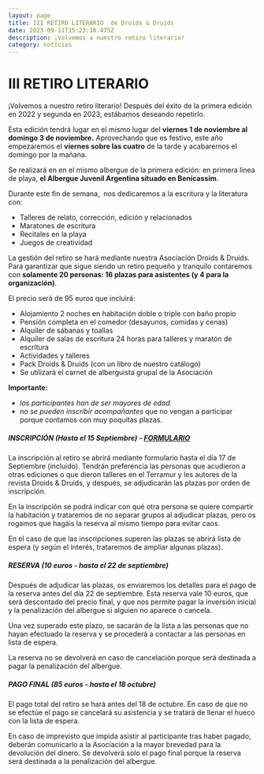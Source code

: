 ```yaml
---
layout: page
title: III RETIRO LITERARIO  de Droids & Druids
date: 2023-09-11T15:23:10.475Z
description: ¡Volvemos a nuestro retiro literario!
category: noticias
---
```

# III RETIRO LITERARIO 

¡Volvemos a nuestro retiro literario! Después del éxito de la primera edición en 2022 y segunda en 2023, estábamos deseando repetirlo. 

Esta edición tendrá lugar en el mismo lugar del **viernes 1 de noviembre al domingo 3 de noviembre.** Aprovechando que es festivo, este año empezaremos el **viernes sobre las cuatro** de la tarde y acabaremos el domingo por la mañana. 

Se realizará en en el mismo albergue de la primera edición: en primera línea de playa, **el Albergue Juvenil Argentina situado en Benicassim**.

Durante este fin de semana,  nos dedicaremos a la escritura y la literatura con:

* Talleres de relato, corrección, edición y relacionados
* Maratones de escritura
* Recitales en la playa
* Juegos de creatividad

La gestión del retiro se hará mediante nuestra Asociación Droids & Druids. Para garantizar que sigue siendo un retiro pequeño y tranquilo contaremos con **solamente 20 personas: 16 plazas para asistentes (y 4 para la organización)**. 

El precio será de 95 euros que incluirá:

* Alojamiento 2 noches en habitación doble o triple con baño propio
* Pensión completa en el comedor (desayunos, comidas y cenas)
* Alquiler de sábanas y toallas
* Alquiler de salas de escritura 24 horas para talleres y maratón de escritura
* Actividades y talleres
* Pack Droids & Druids (con un libro de nuestro catálogo)
* Se utilizará el carnet de alberguista grupal de la Asociación

**Importante:** 

* *los participantes han de ser mayores de edad.*
* *no se pueden inscribir acompañantes* que no vengan a participar porque contamos con muy poquitas plazas.

##### INSCRIPCIÓN (Hasta el 15 Septiembre) - [F﻿ORMULARIO](https://forms.gle/HAHYb7EWhYdRpaoq7)

La inscripción al retiro se abrirá mediante formulario hasta el día 17 de Septiembre (incluido). Tendrán preferencia las personas que acudieron a otras ediciones o que dieron talleres en el Terramur y les autores de la revista Droids & Druids, y después, se adjudicarán las plazas por orden de inscripción. 

En la inscripción se podrá indicar con qué otra persona se quiere compartir la habitación y trataremos de no separar grupos al adjudicar plazas, pero os rogamos que hagáis la reserva al mismo tiempo para evitar caos.

En el caso de que las inscripciones superen las plazas se abrirá lista de espera (y según el interés, trataremos de ampliar algunas plazas). 

##### RESERVA (10 euros - hasta el 22 de septiembre)

Después de adjudicar las plazas, os enviaremos los detalles para el pago de la reserva antes del día 22 de septiembre. Esta reserva vale 10 euros, que será descontado del precio final, y que nos permite pagar la inversión inicial y la penalización del albergue si alguien no aparece o cancela. 

Una vez superado este plazo, se sacarán de la lista a las personas que no hayan efectuado la reserva y se procederá a contactar a las personas en lista de espera. 

La reserva no se devolverá en caso de cancelación porque será destinada a pagar la penalización del albergue.

##### PAGO FINAL (85 euros - hasta el 18 octubre)

El pago total del retiro se hará antes del 18 de octubre. En caso de que no se efectúe el pago se cancelará su asistencia y se tratará de llenar el hueco con la lista de espera.

En caso de imprevisto que impida asistir al participante tras haber pagado, deberán comunicarlo a la Asociación a la mayor brevedad para la devolución del dinero. Se devolverá solo el pago final porque la reserva será destinada a la penalización del albergue.